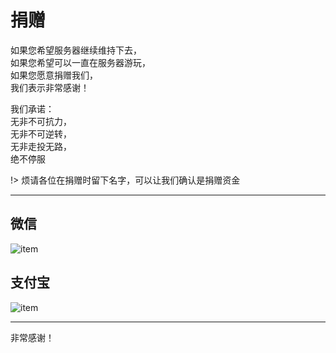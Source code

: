 # 捐赠

如果您希望服务器继续维持下去，  
如果您希望可以一直在服务器游玩，  
如果您愿意捐赠我们，  
我们表示非常感谢！

我们承诺：  
无非不可抗力，  
无非不可逆转，  
无非走投无路，  
绝不停服

!> 烦请各位在捐赠时留下名字，可以让我们确认是捐赠资金

* * *

## 微信

![item](../../picture/IMG20200105141630.jpg)

## 支付宝

![item](../../picture/IMG20200105141734.jpg)

* * *

非常感谢！
